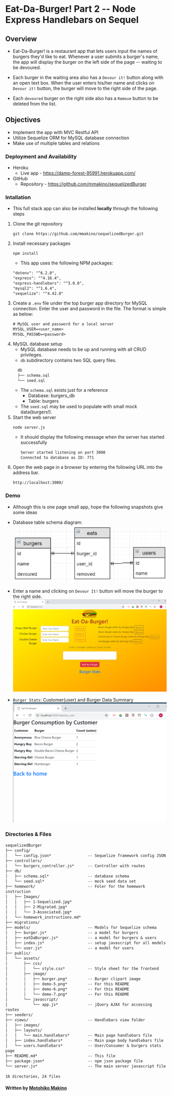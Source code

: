 # Eat-Da-Burger! Part 2 -- Node Express Handlebars on Sequel

## Overview

* Eat-Da-Burger! is a restaurant app that lets users input the names of burgers they'd like to eat. Whenever a user submits a burger's name, the app will display the burger on the left side of the page -- waiting to be devoured.

* Each burger in the waiting area also has a `Devour it!` button along with an open text box. When the user enters his/her name and clicks on `Devour it!` button, the burger will move to the right side of the page.

* Each `devoured` burger on the right side also has a `Remove` button to be deleted from the list.

## Objectives

* Implement the app with MVC Restful API
* Utilize Sequelize ORM for MySQL database connection
* Make use of multiple tables and relations

### Deployment and Availability

* Heroku
  * Live app - https://damp-forest-95991.herokuapp.com/
* GitHub
  * Repository - https://github.com/mmakino/sequelizedBurger

### Intallation

* This full stack app can also be installed __locally__ through the following steps 

1. Clone the git repository
    ```
    git clone https://github.com/mmakino/sequelizedBurger.git
    ```
1. Install necessary packages
    ```
    npm install
    ```
    * This app uses the following NPM packages:
    ```
    "dotenv": "^6.2.0",
    "express": "^4.16.4",
    "express-handlebars": "^3.0.0",
    "mysql2": "^1.6.4",
    "sequelize": "^4.42.0"
    ```
1. Create a `.env` file under the top burger app directory for MySQL connection. Enter the user and password in the file. The format is simple as below:
    ```
    # MySQL user and password for a local server
    MYSQL_USER=<user_name>
    MYSQL_PASSWD=<password>
    ```
1. MySQL database setup
    * MySQL database needs to be up and running with all CRUD privileges.
    * `db` subdirectory contains two SQL query files.
    ```
      db
      ├── schema.sql
      └── seed.sql
    ```
    * The `schema.sql` exists just for a reference
        * Database: burgers_db
        * Table: burgers
    * The `seed.sql` may be used to populate with small mock data(burgers!).
1. Start the web server
    ```
    node server.js
    ```
    * It should display the following message when the server has started successfully
      ```
      Server started listening on port 3000
      Connected to database as ID: 771
      ```
1. Open the web page in a browser by entering the following URL into the address bar.
    ```
    http://localhost:3000/
    ```

### Demo
* Although this is one page small app, hope the following snapshots give some ideas

* Database table schema diagram:
    ![Demo Image home](public/assets/image/demo-5.png)
* Enter a name and clicking on `Devour It!` button will move the burger to the right side.
    ![Demo Image home](public/assets/image/demo-6.png)
* `Burger Stats`: Customer(user) and Burger Data Summary
    ![Demo Image home](public/assets/image/demo-7.png)
    
### Directories & Files
```
sequelizedBurger
├── config/
│   └── config.json*                -- Sequelize framework config JSON
├── controllers/
│   └── burgers_controller.js*      -- Controller with routes
├── db/
│   ├── schema.sql*                 -- database schema
│   └── seed.sql*                   -- mock seed data set
├── homework/                       -- Foler for the homework instruction
│   ├── Images/
│   │   ├── 1-Sequelized.jpg*
│   │   ├── 2-Migrated.jpg*
│   │   └── 3-Associated.jpg*
│   └── homework_instructions.md*  
├── migrations/
├── models/                         -- Models for Sequelize schema
│   ├── burger.js*                  -- a model for burgers
│   ├── eatDaBurger.js*             -- a model for burgers & users
│   ├── index.js*                   -- setup javascript for all models
│   └── user.js*                    -- a model for users
├── public/
│   └── assets/
│       ├── css/
│       │   └── style.css*          -- Style sheet for the frontend
│       ├── image/
│       │   ├── burger.png*         -- Burger clipart image
│       │   ├── demo-5.png*         -- For this README
│       │   ├── demo-6.png*         -- For this README
│       │   └── demo-7.png*         -- For this README
│       └── javascript/
│           └── app.js*             -- jQuery AJAX for accessing routes
├── seeders/
├── views/                          -- Handlebars view folder
│   ├── images/
│   ├── layouts/
│   │   └── main.handlebars*        -- Main page handlebars file
│   ├── index.handlebars*           -- Main page body handlebars file
│   └── users.handlebars*           -- User/Consumer & burgers stats page
├── README.md*                      -- This file
├── package.json*                   -- npm json package file
└── server.js*                      -- The main server javascript file

16 directories, 24 files
```

#### Written by [Motohiko Makino](https://mmakino.github.io/)

